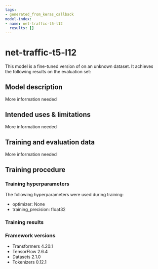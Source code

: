 ```yaml
---
tags:
- generated_from_keras_callback
model-index:
- name: net-traffic-t5-l12
  results: []
---
```


<!-- This model card has been generated automatically according to the information Keras had access to. You should
probably proofread and complete it, then remove this comment. -->

# net-traffic-t5-l12

This model is a fine-tuned version of [](https://huggingface.co/) on an unknown dataset.
It achieves the following results on the evaluation set:


## Model description

More information needed

## Intended uses & limitations

More information needed

## Training and evaluation data

More information needed

## Training procedure

### Training hyperparameters

The following hyperparameters were used during training:
- optimizer: None
- training_precision: float32

### Training results



### Framework versions

- Transformers 4.20.1
- TensorFlow 2.6.4
- Datasets 2.1.0
- Tokenizers 0.12.1
